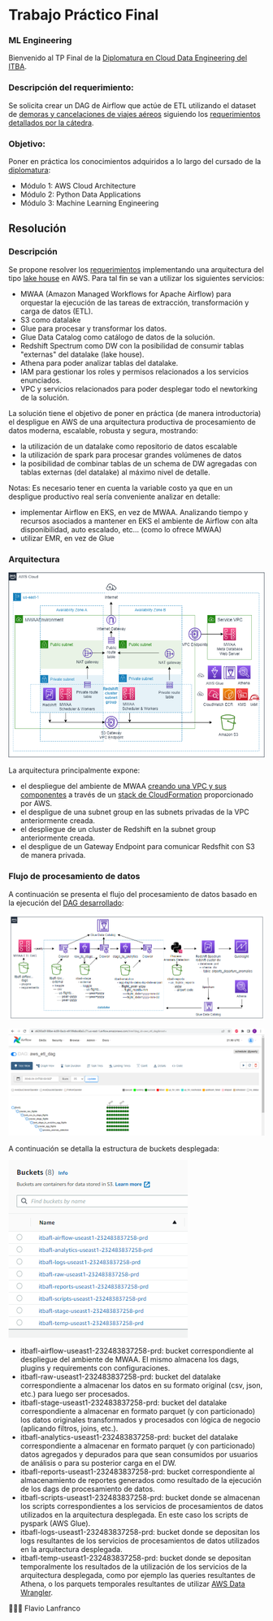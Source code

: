 # Trabajo Práctico Final
### ML Engineering

Bienvenido al TP Final de la [Diplomatura en Cloud Data Engineering del ITBA](https://innovacion.itba.edu.ar/educacion-ejecutiva/tic/cloud-data-engineering/).

### Descripción del requerimiento:

Se solicita crear un DAG de Airflow que actúe de ETL utilizando el dataset de [demoras y cancelaciones de viajes aéreos](https://www.kaggle.com/datasets/yuanyuwendymu/airline-delay-and-cancellation-data-2009-2018) siguiendo los [requerimientos detallados por la cátedra](https://github.com/flanfranco/itba-fl-tp-ml-engineering/blob/main/docs/%5BRFC%5D%20Trabajo%20Pr%C3%A1ctico%20Final.pdf).

### Objetivo:

Poner en práctica los conocimientos adquiridos a lo largo del cursado de la [diplomatura](https://innovacion.itba.edu.ar/educacion-ejecutiva/tic/cloud-data-engineering/): 

* Módulo 1: AWS Cloud Architecture
* Módulo 2: Python Data Applications
* Módulo 3: Machine Learning Engineering


## Resolución

### Descripción

Se propone resolver los [requerimientos](https://github.com/flanfranco/itba-fl-tp-ml-engineering/blob/main/docs/%5BRFC%5D%20Trabajo%20Pr%C3%A1ctico%20Final.pdf) implementando una arquitectura del tipo [lake house](https://aws.amazon.com/blogs/big-data/build-a-lake-house-architecture-on-aws/) en AWS. Para tal fin se van a utilizar los siguientes servicios:
* MWAA (Amazon Managed Workflows for Apache Airflow) para orquestar la ejecución de las tareas de extracción, transformación y carga de datos (ETL).
* S3 como datalake
* Glue para procesar y transformar los datos.
* Glue Data Catalog como catálogo de datos de la solución.
* Redshift Spectrum como DW con la posibilidad de consumir tablas "externas" del datalake (lake house).
* Athena para poder analizar tablas del datalake.
* IAM para gestionar los roles y permisos relacionados a los servicios enunciados.
* VPC y servicios relacionados para poder desplegar todo el newtorking de la solución.

La solución tiene el objetivo de poner en práctica (de manera introductoria) el despligue en AWS de una arquitectura productiva de procesamiento de datos moderna, escalable, robusta y segura, mostrando: 

* la utilización de un datalake como repositorio de datos escalable
* la utilización de spark para procesar grandes volúmenes de datos
* la posibilidad de combinar tablas de un schema de DW agregadas con tablas externas (del datalake) al máximo nivel de detalle.

Notas: Es necesario tener en cuenta la variable costo ya que en un despligue productivo real sería conveniente analizar en detalle:
* implementar Airflow en EKS, en vez de MWAA. Analizando tiempo y recursos asociados a mantener en EKS el ambiente de Airflow con alta disponibilidad, auto escalado, etc... (como lo ofrece MWAA) 
* utilizar EMR, en vez de Glue


### Arquitectura

![Image of the data architecture](https://raw.githubusercontent.com/flanfranco/itba-fl-tp-ml-engineering/main/docs/img/01_aws_architecture.png) 

La arquitectura principalmente expone:
* el despliegue del ambiente de MWAA [creando una VPC y sus componentes](https://docs.aws.amazon.com/mwaa/latest/userguide/vpc-create.html#vpc-create-template-private-or-public) a través de un [stack de CloudFormation](https://docs.aws.amazon.com/mwaa/latest/userguide/samples/cfn-vpc-public-private.zip) proporcionado por AWS.
* el despligue de una subnet group en las subnets privadas de la VPC anteriormente creada.
* el despliegue de un cluster de Redshift en la subnet group anteriormente creada.
* el despligue de un Gateway Endpoint para comunicar Redsfhit con S3 de manera privada.

### Flujo de procesamiento de datos

A continuación se presenta el flujo del procesamiento de datos basado en la ejecución del [DAG desarrollado](https://github.com/flanfranco/itba-fl-tp-ml-engineering/blob/main/aws-deploy/mwaa/dags/aws_etl_dag.py):

![Image of the data architecture](https://raw.githubusercontent.com/flanfranco/itba-fl-tp-ml-engineering/main/docs/img/02_flow.png) 

![Image of the data architecture](https://raw.githubusercontent.com/flanfranco/itba-fl-tp-ml-engineering/main/docs/img/03_airflow_aws_etl_dag.png) 

A continuación se detalla la estructura de buckets desplegada:

![Image of the data architecture](https://raw.githubusercontent.com/flanfranco/itba-fl-tp-ml-engineering/main/docs/img/07_s3_buckets.png) 

* itbafl-airflow-useast1-232483837258-prd: bucket correspondiente al despliegue del ambiente de MWAA. El mismo almacena los dags, plugins y requirements con configuraciones.
* itbafl-raw-useast1-232483837258-prd: bucket del datalake correspondiente a almacenar los datos en su formato original (csv, json, etc.) para luego ser procesados.
* itbafl-stage-useast1-232483837258-prd: bucket del datalake correspondiente a almacenar en formato parquet (y con particionado) los datos originales transformados y procesados con lógica de negocio (aplicando filtros, joins, etc.).
* itbafl-analytics-useast1-232483837258-prd: bucket del datalake correspondiente a almacenar en formato parquet (y con particionado) datos agregados y depurados para que sean consumidos por usuarios de análisis o para su posterior carga en el DW.
* itbafl-reports-useast1-232483837258-prd: bucket correspondiente al almacenamiento de reportes generados como resultado de la ejecución de los dags de procesamiento de datos.
* itbafl-scripts-useast1-232483837258-prd: bucket donde se almacenan los scripts correspondientes a los servicios de procesamientos de datos utilizados en la arquitectura desplegada. En este caso los scripts de pyspark (AWS Glue).
* itbafl-logs-useast1-232483837258-prd: bucket donde se depositan los logs resultantes de los servicios de procesamientos de datos utilizados en la arquitectura desplegada.
* itbafl-temp-useast1-232483837258-prd: bucket donde se depositan temporalmente los resultados de la utilización de los servicios de la arquitectura desplegada, como por ejemplo las queries resultantes de Athena, o los parquets temporales resultantes de utilizar [AWS Data Wrangler](https://github.com/awslabs/aws-data-wrangler).


👨🏽‍💻 Flavio Lanfranco
